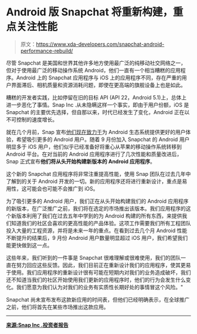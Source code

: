 # Android 版 Snapchat 将重新构建，重点关注性能

> 原文：<https://www.xda-developers.com/snapchat-android-performance-rebuild/>

尽管 Snapchat 是美国和世界其他许多地方使用最广泛的纯移动社交网络之一，但对于使用最广泛的移动操作系统 Android，他们一直有一个相当糟糕的应用程序。Android 上的 Snapchat 应用程序与 iOS 上的应用程序不同，存在严重的用户界面滞后、相机质量和资源消耗问题，即使在更高端的旗舰设备上也是如此。

糟糕的开发者实践，比如停留在旧的目标 API (API 22，Android 5.1)上，总体上进一步恶化了事情。Snap Inc .从未隐瞒这样一个事实，即由于用户份额，iOS 是 Snapchat 的主要优先选择，但自那以来，时代已经发生了变化，Android 正在以不可控制的速度增长。

就在几个月前，Snap 宣布[他们现在致力于](https://www.xda-developers.com/snapchat-executives-want-their-application-to-run-better-on-android/)为 Android 生态系统提供更好的用户体验，希望吸引更多的 Android 用户。随着 9 月份加入 Snapchat 的 Android 用户明显多于 iOS 用户，他们似乎已经准备好将重心从苹果的移动操作系统转移到 Android 平台。在对当前的 Android 应用程序进行了几次性能和质量改进后，Snap 正式宣布**他们将从头开始构建新版本的 Android 应用程序**。

这个新的 Snapchat 应用程序将非常注重提高性能，使用 Snap 团队在过去几年中了解到的关于 Android 开发的一切。新的应用程序还将进行重新设计，重点是易用性，这可能会也可能不会推广到 iOS。

为了吸引更多的 Android 用户，我们正在从头开始构建我们的 Android 应用程序的新版本，在广泛推广之前，我们将在选定的市场推出该版本。我们应用程序的这个新版本利用了我们在过去五年中学到的为 Android 构建的所有东西，来提供我们知道我们的社区会喜欢的更高性能的产品体验。这项工作需要我们所有工程团队投入大量的工程资源，并将是未来一年的重点。在看到过去几个月 Android 性能不断提升的结果后，9 月份 Android 用户数量明显超过 iOS 用户，我们希望我们能更快做到这一点。

这些年来，我们听到的一件事是 Snapchat 很难理解或很难使用，我们的团队一直在努力回应这些反馈。因此，我们目前正在重新设计我们的应用程序，使其更易于使用。我们应用程序的重新设计很有可能在短期内对我们的业务造成破坏，我们还不知道当我们的社区开始使用我们更新的应用程序时，他们的行为会发生什么变化。我们愿意为我们认为对我们的业务有实质性长期好处的事情冒这个风险。"

Snapchat 尚未宣布发布这款新应用的时间表，但他们已经明确表示，在全球推广之前，他们将首先在某些市场推出这款应用。

* * *

[**来源:Snap Inc .投资者报告**](https://investor.snap.com/~/media/Files/S/Snap-IR/reports-and-presentations/snap-inc-q3-2017-prepared-remarks.pdf)